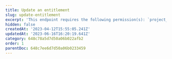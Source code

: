 ```yaml
---
title: Update an entitlement
slug: update-entitlement
excerpt: 'This endpoint requires the following permission(s): `project_configuration:entitlements:read_write`.'
hidden: false
createdAt: '2023-04-12T15:55:05.241Z'
updatedAt: '2023-06-16T16:20:19.641Z'
category: 648c78a5d7d50a06b022afb2
order: 1
parentDoc: 648c7ee6d7d50a06b0233459
---
```

